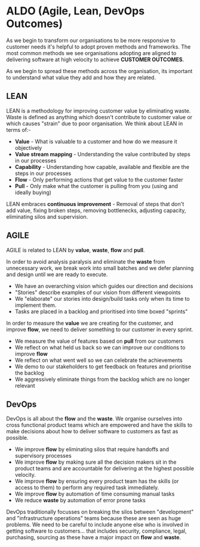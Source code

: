 # ALDO (Agile, Lean, DevOps Outcomes)

As we begin to transform our organisations to be more responsive to customer needs it's helpful to adopt proven methods and frameworks. The most common methods we see organisations adopting are aligned to delivering software at high velocity to achieve **CUSTOMER OUTCOMES**.

As we begin to spread these methods across the organisation, its important to understand what value they add and how they are related.

## LEAN

LEAN is a methodology for improving customer value by eliminating waste. Waste is defined as anything which doesn't contribute to customer value or which causes "strain" due to poor organisation. We think about LEAN in terms of:-

* **Value** - What is valuable to a customer and how do we measure it objectively
* **Value stream mapping** - Understanding the value contributed by steps in our processes
* **Capability** - Understanding how capable, available and flexible are the steps in our processes
* **Flow** - Only performing actions that get value to the customer faster
* **Pull** - Only make what the customer is pulling from you (using and ideally buying)


LEAN embraces **continuous improvement** - Removal of steps that don't add value, fixing broken steps, removing bottlenecks, adjusting capacity, eliminating silos and supervision.

## AGILE

AGILE is related to LEAN by **value**, **waste**, **flow** and **pull**.

In order to avoid analysis paralysis and eliminate the **waste** from unnecessary work, we break work into small batches and we defer planning and design until we are ready to execute.

* We have an overarching vision which guides our direction and decisions
* "Stories" describe examples of our vision from different viewpoints
* We "elaborate" our stories into design/build tasks only when its time to implement them.
* Tasks are placed in a backlog and prioritised into time boxed "sprints"

In order to measure the **value** we are creating for the customer, and improve **flow**, we need to deliver something to our customer in every sprint.

* We measure the value of features based on **pull** from our customers
* We reflect on what held us back so we can improve our conditions to improve **flow**
* We reflect on what went well so we can celebrate the achievements
* We demo to our stakeholders to get feedback on features and prioritise the backlog
* We aggressively eliminate things from the backlog which are no longer relevant

## DevOps

DevOps is all about the **flow** and the **waste**. We organise ourselves into cross functional product teams which are empowered and have the skills to make decisions about how to deliver software to customers as fast as possible.

* We improve **flow** by eliminating silos that require handoffs and supervisory processes
* We improve **flow** by making sure all the decision makers sit in the product teams and are accountable for delivering at the highest possible velocity.
* We improve **flow** by ensuring every product team has the skills (or access to them) to perform any required task immediately.
* We improve **flow** by automation of time consuming manual tasks
* We reduce **waste** by automation of error prone tasks

DevOps traditionally focusses on breaking the silos between "development" and "infrastructure operations" teams because these are seen as huge problems. We need to be careful to include anyone else who is involved in getting software to customers... that includes security, compliance, legal, purchasing, sourcing as these have a major impact on **flow** and **waste**.

